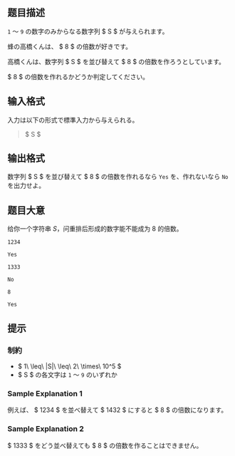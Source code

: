 ## 题目描述
[problemUrl]: https://atcoder.jp/contests/abc181/tasks/abc181_d

`1` 〜 `9` の数字のみからなる数字列 $ S $ が与えられます。

蜂の高橋くんは、 $ 8 $ の倍数が好きです。

高橋くんは、数字列 $ S $ を並び替えて $ 8 $ の倍数を作ろうとしています。

$ 8 $ の倍数を作れるかどうか判定してください。

## 输入格式
入力は以下の形式で標準入力から与えられる。

> $ S $

## 输出格式
数字列 $ S $ を並び替えて $ 8 $ の倍数を作れるなら `Yes` を、作れないなら `No` を出力せよ。

## 题目大意
给你一个字符串 $S$，问重排后形成的数字能不能成为 $8$ 的倍数。

```input1
1234
```

```output1
Yes
```

```input2
1333
```

```output2
No
```

```input3
8
```

```output3
Yes
```

## 提示
### 制約

- $ 1\ \leq\ |S|\ \leq\ 2\ \times\ 10^5 $
- $ S $ の各文字は `1` 〜 `9` のいずれか

### Sample Explanation 1

例えば、 $ 1234 $ を並べ替えて $ 1432 $ にすると $ 8 $ の倍数になります。

### Sample Explanation 2

$ 1333 $ をどう並べ替えても $ 8 $ の倍数を作ることはできません。

